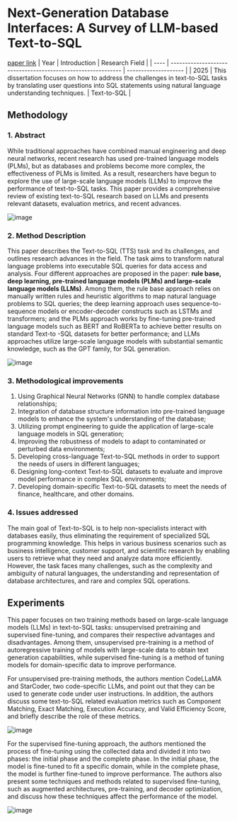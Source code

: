 # Next-Generation Database Interfaces: A Survey of LLM-based Text-to-SQL
[paper link](https://arxiv.org/pdf/2406.08426) 
| Year | Introduction                                                         | Research Field                 |
| ---- | ------------------------------------------------------------ | -------------------- |
| 2025 | This dissertation focuses on how to address the challenges in text-to-SQL tasks by translating user questions into SQL statements using natural language understanding techniques.          |  Text-to-SQL        |

## Methodology

### 1. Abstract
While traditional approaches have combined manual engineering and deep neural networks, recent research has used pre-trained language models (PLMs), but as databases and problems become more complex, the effectiveness of PLMs is limited. As a result, researchers have begun to explore the use of large-scale language models (LLMs) to improve the performance of text-to-SQL tasks. This paper provides a comprehensive review of existing text-to-SQL research based on LLMs and presents relevant datasets, evaluation metrics, and recent advances.

![image](https://github.com/user-attachments/assets/6d153989-714e-4658-982d-354506b144d9)

### 2. Method Description 
This paper describes the Text-to-SQL (TTS) task and its challenges, and outlines research advances in the field. The task aims to transform natural language problems into executable SQL queries for data access and analysis. Four different approaches are proposed in the paper: **rule base, deep learning, pre-trained language models (PLMs) and large-scale language models (LLMs)**. Among them, the rule base approach relies on manually written rules and heuristic algorithms to map natural language problems to SQL queries; the deep learning approach uses sequence-to-sequence models or encoder-decoder constructs such as LSTMs and transformers; and the PLMs approach works by fine-tuning pre-trained language models such as BERT and RoBERTa to achieve better results on standard Text-to -SQL datasets for better performance; and LLMs approaches utilize large-scale language models with substantial semantic knowledge, such as the GPT family, for SQL generation.

![image](https://github.com/user-attachments/assets/f3c9e4bf-73f4-429b-bf34-8204f48bea90)

### 3. Methodological improvements
  1. Using Graphical Neural Networks (GNN) to handle complex database relationships;
  2. Integration of database structure information into pre-trained language models to enhance the system's understanding of the database;
  3. Utilizing prompt engineering to guide the application of large-scale language models in SQL generation;
  4. Improving the robustness of models to adapt to contaminated or perturbed data environments;
  5. Developing cross-language Text-to-SQL methods in order to support the needs of users in different languages;
  6. Designing long-context Text-to-SQL datasets to evaluate and improve model performance in complex SQL environments;
  7. Developing domain-specific Text-to-SQL datasets to meet the needs of finance, healthcare, and other domains.

### 4. Issues addressed 
The main goal of Text-to-SQL is to help non-specialists interact with databases easily, thus eliminating the requirement of specialized SQL programming knowledge. This helps in various business scenarios such as business intelligence, customer support, and scientific research by enabling users to retrieve what they need and analyze data more efficiently. However, the task faces many challenges, such as the complexity and ambiguity of natural languages, the understanding and representation of database architectures, and rare and complex SQL operations. 

## Experiments
This paper focuses on two training methods based on large-scale language models (LLMs) in text-to-SQL tasks: unsupervised pretraining and supervised fine-tuning, and compares their respective advantages and disadvantages. Among them, unsupervised pre-training is a method of autoregressive training of models with large-scale data to obtain text generation capabilities, while supervised fine-tuning is a method of tuning models for domain-specific data to improve performance.

For unsupervised pre-training methods, the authors mention CodeLLaMA and StarCoder, two code-specific LLMs, and point out that they can be used to generate code under user instructions. In addition, the authors discuss some text-to-SQL related evaluation metrics such as Component Matching, Exact Matching, Execution Accuracy, and Valid Efficiency Score, and briefly describe the role of these metrics.

![image](https://github.com/user-attachments/assets/2d88064a-0905-4ef6-996e-3410efb31197)

For the supervised fine-tuning approach, the authors mentioned the process of fine-tuning using the collected data and divided it into two phases: the initial phase and the complete phase. In the initial phase, the model is fine-tuned to fit a specific domain, while in the complete phase, the model is further fine-tuned to improve performance. The authors also present some techniques and methods related to supervised fine-tuning, such as augmented architectures, pre-training, and decoder optimization, and discuss how these techniques affect the performance of the model.  

![image](https://github.com/user-attachments/assets/11536ac6-07cb-4fba-91d6-c658429d61b2)
